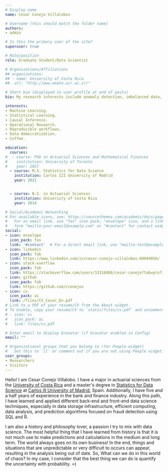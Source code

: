 ```yaml
---
# Display name
name: Cesar Conejo Villalobos

# Username (this should match the folder name)
authors:
- admin

# Is this the primary user of the site?
superuser: true

# Role/position
role: Graduate Student/Data Scientist

# Organizations/Affiliations
## organizations:
## - name: University of Costa Rica
##  url: "http://www.emate.ucr.ac.cr/"

# Short bio (displayed in user profile at end of posts)
bio: My research interests include anomaly detection, imbalanced data, and fraud detection.

interests:
- Machine Learning.
- Statistical Learning.
- Causal Inference.
- Operational Research.
- Reproducible workflows.
- Data democratization.
- Coffee.

education:
  courses:
#  - course: PhD in Actuarial Sciences and Mathematical Finances
#    institution: University of Toronto
#    year: 2027
  - course: M.S. Statistics for Data Science
    institution: Carlos III University of Madrid
    year: 2021


  - course: B.S. in Actuarial Sciences
    institution: University of Costa Rica
    year: 2014

# Social/Academic Networking
# For available icons, see: https://sourcethemes.com/academic/docs/page-builder/#icons
#   For an email link, use "fas" icon pack, "envelope" icon, and a link in the
#   form "mailto:your-email@example.com" or "#contact" for contact widget.
social:
- icon: envelope
  icon_pack: fas
  link: '#contact'  # For a direct email link, use "mailto:test@example.org".
- icon: linkedin
  icon_pack: fab
  link: https://www.linkedin.com/in/cesar-conejo-villalobos-60094056/
- icon: stack-overflow
  icon_pack: fab
  link: https://stackoverflow.com/users/13116888/cesar-conejo?tab=profile
- icon: github
  icon_pack: fab
  link: https://github.com/cconejov
- icon: cv
  icon_pack: ai
  link: /files/CV_Cesar_En.pdf
# Link to a PDF of your resume/CV from the About widget.
# To enable, copy your resume/CV to `static/files/cv.pdf` and uncomment the lines below.
# - icon: cv
#   icon_pack: ai
#   link: files/cv.pdf

# Enter email to display Gravatar (if Gravatar enabled in Config)
email: ""

# Organizational groups that you belong to (for People widget)
#   Set this to `[]` or comment out if you are not using People widget.
user_groups:
- Researchers
- Visitors
---
```


Hello! I am Cesar Conejo Villalobo. I have a major in actuarial sciences from the [University of Costa Rica](http://www.emate.ucr.ac.cr/) and a master's degree in [Statistics for Data Science](https://www.uc3m.es/master/statistics-data-science) at [Carlos III University of Madrid](https://www.uc3m.es/home), Spain. Additionally, I have five and a half years of experience in the bank and finance industry. Along this path, I have learned and applied different back-end and front-end data science techniques, especially in data storage infrastructure, efficient computing, data analysis, and prediction algorithms focused on fraud detection using SQL and R.

I am also a history and philosophy lover, a passion I try to mix with data science. The most helpful thing that I have learned from history is that it is not much use to make predictions and calculations in the medium and long term. The world always goes on its own business! In the end, things and situations that are unpredictable or very difficult to occurs can appear, resulting in the analysis being out of date. So, What can we do in this world of chaos? In my case, I consider that the best thing we can do is quantify the uncertainty with probability. =)
